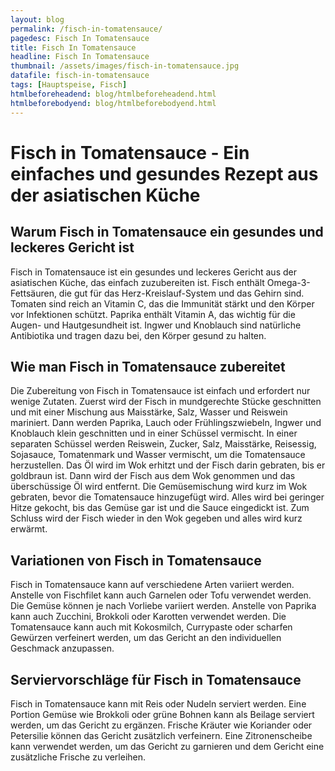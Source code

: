 ```yaml
---
layout: blog
permalink: /fisch-in-tomatensauce/
pagedesc: Fisch In Tomatensauce
title: Fisch In Tomatensauce
headline: Fisch In Tomatensauce
thumbnail: /assets/images/fisch-in-tomatensauce.jpg
datafile: fisch-in-tomatensauce
tags: [Hauptspeise, Fisch]
htmlbeforeheadend: blog/htmlbeforeheadend.html
htmlbeforebodyend: blog/htmlbeforebodyend.html
---
```

<h1>Fisch in Tomatensauce - Ein einfaches und gesundes Rezept aus der asiatischen K&uuml;che</h1>
<h2>Warum Fisch in Tomatensauce ein gesundes und leckeres Gericht ist</h2>
<p>Fisch in Tomatensauce ist ein gesundes und leckeres Gericht aus der asiatischen K&uuml;che, das einfach zuzubereiten ist. Fisch enth&auml;lt Omega-3-Fetts&auml;uren, die gut f&uuml;r das Herz-Kreislauf-System und das Gehirn sind. Tomaten sind reich an Vitamin C, das die Immunit&auml;t st&auml;rkt und den K&ouml;rper vor Infektionen sch&uuml;tzt. Paprika enth&auml;lt Vitamin A, das wichtig f&uuml;r die Augen- und Hautgesundheit ist. Ingwer und Knoblauch sind nat&uuml;rliche Antibiotika und tragen dazu bei, den K&ouml;rper gesund zu halten.</p>
<h2>Wie man Fisch in Tomatensauce zubereitet</h2>
<p>Die Zubereitung von Fisch in Tomatensauce ist einfach und erfordert nur wenige Zutaten. Zuerst wird der Fisch in mundgerechte St&uuml;cke geschnitten und mit einer Mischung aus Maisst&auml;rke, Salz, Wasser und Reiswein mariniert. Dann werden Paprika, Lauch oder Fr&uuml;hlingszwiebeln, Ingwer und Knoblauch klein geschnitten und in einer Sch&uuml;ssel vermischt. In einer separaten Sch&uuml;ssel werden Reiswein, Zucker, Salz, Maisst&auml;rke, Reisessig, Sojasauce, Tomatenmark und Wasser vermischt, um die Tomatensauce herzustellen. Das &Ouml;l wird im Wok erhitzt und der Fisch darin gebraten, bis er goldbraun ist. Dann wird der Fisch aus dem Wok genommen und das &uuml;bersch&uuml;ssige &Ouml;l wird entfernt. Die Gem&uuml;semischung wird kurz im Wok gebraten, bevor die Tomatensauce hinzugef&uuml;gt wird. Alles wird bei geringer Hitze gekocht, bis das Gem&uuml;se gar ist und die Sauce eingedickt ist. Zum Schluss wird der Fisch wieder in den Wok gegeben und alles wird kurz erw&auml;rmt.</p>
<h2>Variationen von Fisch in Tomatensauce</h2>
<p>Fisch in Tomatensauce kann auf verschiedene Arten variiert werden. Anstelle von Fischfilet kann auch Garnelen oder Tofu verwendet werden. Die Gem&uuml;se k&ouml;nnen je nach Vorliebe variiert werden. Anstelle von Paprika kann auch Zucchini, Brokkoli oder Karotten verwendet werden. Die Tomatensauce kann auch mit Kokosmilch, Currypaste oder scharfen Gew&uuml;rzen verfeinert werden, um das Gericht an den individuellen Geschmack anzupassen.</p>
<h2>Serviervorschl&auml;ge f&uuml;r Fisch in Tomatensauce</h2>
<p>Fisch in Tomatensauce kann mit Reis oder Nudeln serviert werden. Eine Portion Gem&uuml;se wie Brokkoli oder gr&uuml;ne Bohnen kann als Beilage serviert werden, um das Gericht zu erg&auml;nzen. Frische Kr&auml;uter wie Koriander oder Petersilie k&ouml;nnen das Gericht zus&auml;tzlich verfeinern. Eine Zitronenscheibe kann verwendet werden, um das Gericht zu garnieren und dem Gericht eine zus&auml;tzliche Frische zu verleihen.</p>